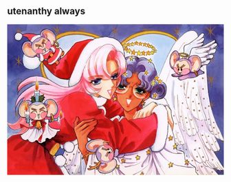 ## utenanthy always
![image alt](https://github.com/anthyhimemiyas/anthyhimemiyas/blob/main/443e6998fe833e956ccc2f07b8b508cf.jpg?raw=true)
<!--
**anthyhimemiyas/anthyhimemiyas** is a ✨ _special_ ✨ repository because its `README.md` (this file) appears on your GitHub profile.

Here are some ideas to get you started:

- 🔭 I’m currently working on ...
- 🌱 I’m currently learning ...
- 👯 I’m looking to collaborate on ...
- 🤔 I’m looking for help with ...
- 💬 Ask me about ...
- 📫 How to reach me: ...
- 😄 Pronouns: ...
- ⚡ Fun fact: ...
-->
